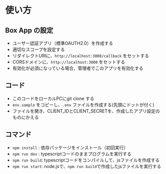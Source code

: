 
# 使い方


## Box App の設定

- ユーザー認証アプリ（標準OAUTH2.0）を作成する
- 適切なスコープを設定する
- リダイレクトURIに、`http://localhost:3000/callback` をセットする
- CORSドメインに、`http://localhost:3000` をセットする
- 有効化が必須になっている場合、管理者でこのアプリを有効化する


## コード

- このコードをローカルPCにgit clone する
- `env.sample` をコピーし、`.env` ファイルを作成する(先頭にドットが付く)
- ファイルを開き、CLIENT_IDとCLIENT_SECRETを、作成したアプリ設定のものにかえる
  


## コマンド

- `npm install` : 依存パッケージをインストール（初回実行）
- `npm run dev` : typescriptコードのままプログラムを実行する
- `npm run build`: typescriptコードをコンパイルして、jsファイルを作成する
- `npm run start`: node.jsで、`npm run build`で作成したjsファイルを実行する



